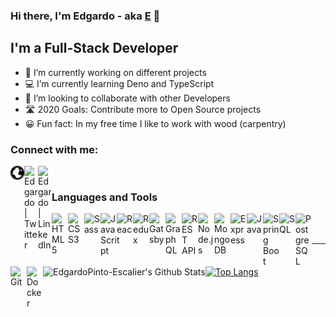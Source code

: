 ### Hi there, I'm Edgardo - aka [E][website] 👋

## I'm a Full-Stack Developer

- 🚀 I’m currently working on different projects
- 💻 I’m currently learning Deno and TypeScript
- 🤲 I’m looking to collaborate with other Developers
- 🛣️ 2020 Goals: Contribute more to Open Source projects
- 😀 Fun fact: In my free time I like to work with wood (carpentry)

### Connect with me: 

[<img align="left" alt="edgardopintoescalier.com" width="22px" src="https://raw.githubusercontent.com/iconic/open-iconic/master/svg/globe.svg" />][website]
[<img align="left" alt="Edgardo | Twitter" width="22px" src="https://cdn.jsdelivr.net/npm/simple-icons@v3/icons/twitter.svg" />][twitter]
[<img align="left" alt="Edgardo | LinkedIn" width="22px" src="https://cdn.jsdelivr.net/npm/simple-icons@v3/icons/linkedin.svg" />][linkedin]

<br />

### Languages and Tools

[<img align="left" alt="HTML5" width="26px" title="HTML5" src="https://github.com/EdgardoPinto-Escalier/EdgardoPinto-Escalier/blob/master/html5.png?raw=true" />][website]
[<img align="left" alt="CSS3" width="26px" title="CSS3" src="https://github.com/EdgardoPinto-Escalier/EdgardoPinto-Escalier/blob/master/css3.jpg?raw=true" />][website]
[<img align="left" alt="Sass" width="26px" title="SASS" src="https://github.com/EdgardoPinto-Escalier/EdgardoPinto-Escalier/blob/master/sass.jpeg?raw=true" />][website]
[<img align="left" alt="JavaScript" width="26px" title="JAVASCRIPT" src="https://github.com/EdgardoPinto-Escalier/EdgardoPinto-Escalier/blob/master/jslogo.png?raw=true" />][website]
[<img align="left" alt="React" width="26px" title="REACT" src="https://github.com/EdgardoPinto-Escalier/EdgardoPinto-Escalier/blob/master/react.png?raw=true" />][website]
[<img align="left" alt="Redux" width="26px" title="REDUX" src="https://github.com/EdgardoPinto-Escalier/EdgardoPinto-Escalier/blob/master/icon_redux.png?raw=true" />][website]
[<img align="left" alt="Gatsby" width="26px" title="GATSBY" src="https://raw.githubusercontent.com/EdgardoPinto-Escalier/EdgardoPinto-Escalier/3eabdf4376e2e4d4bedc3161b0335b253416e868/gatsby.svg" />][website]
[<img align="left" alt="GraphQL" width="26px" title="GRAPHQL" src="https://github.com/EdgardoPinto-Escalier/EdgardoPinto-Escalier/blob/master/GraphQL_Logo.jpg?raw=true" />][website]
[<img align="left" alt="REST API" width="26px" title="REST API" src="https://github.com/EdgardoPinto-Escalier/EdgardoPinto-Escalier/blob/master/restapi.png?raw=true" />][website]
[<img align="left" alt="Node.js" width="26px" title="NODEJS" src="https://github.com/EdgardoPinto-Escalier/EdgardoPinto-Escalier/blob/master/nodejs.png?raw=true" />][website]
[<img align="left" alt="MongoDB" width="26px" title="MONGODB" src="https://github.com/EdgardoPinto-Escalier/EdgardoPinto-Escalier/blob/master/mongo.png?raw=true" />][website]
[<img align="left" alt="Express" width="26px" title="EXPRESSJS" src="https://github.com/EdgardoPinto-Escalier/EdgardoPinto-Escalier/blob/master/express.png?raw=true" />][website]
[<img align="left" alt="Java" width="26px" title="JAVA" src="https://github.com/EdgardoPinto-Escalier/EdgardoPinto-Escalier/blob/master/java.png?raw=true" />][website]
[<img align="left" alt="Spring Boot" width="26px" title="SPRING BOOT" src="https://github.com/EdgardoPinto-Escalier/EdgardoPinto-Escalier/blob/master/spring-boot-logo.png?raw=true" />][website]
[<img align="left" alt="SQL" width="26px" title="SQL" src="https://github.com/EdgardoPinto-Escalier/EdgardoPinto-Escalier/blob/master/sql.png?raw=true" />][website]
[<img align="left" alt="PostgreSQL" width="26px" title="POSTGRESQL" src="https://github.com/EdgardoPinto-Escalier/EdgardoPinto-Escalier/blob/master/postgresql.png?raw=true" />][website]
[<img align="left" alt="Git" width="26px" title="GIT" src="https://github.com/EdgardoPinto-Escalier/EdgardoPinto-Escalier/blob/master/git.png?raw=true" />][website]
[<img align="left" alt="Docker" width="26px" title="DOCKER" src="https://github.com/EdgardoPinto-Escalier/EdgardoPinto-Escalier/blob/master/docker_logo.png?raw=true" />][website]

<br />
<br />

---

<img align="left" alt="EdgardoPinto-Escalier's Github Stats" src="https://github-readme-stats.vercel.app/api?username=EdgardoPinto-Escalier&show_icons=true&hide_border=true&count_private=true&icon_color=#734186&title_color=#734186" />


[![Top Langs](https://github-readme-stats.vercel.app/api/top-langs/?username=EdgardoPinto-Escalier&hide=php)](https://github.com/anuraghazra/github-readme-stats)

[website]: https://edgardopintoescalier.com
[twitter]: https://twitter.com/edgardowebdev
[linkedin]: https://www.linkedin.com/in/edgardopintoescalierscoffe/
